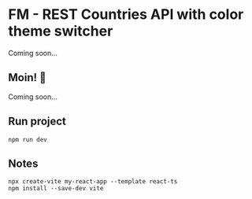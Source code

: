 # FM - REST Countries API with color theme switcher

Coming soon...

## Moin! 👋

Coming soon...

## Run project
```
npm run dev
```

## Notes 
```
npx create-vite my-react-app --template react-ts
npm install --save-dev vite
```